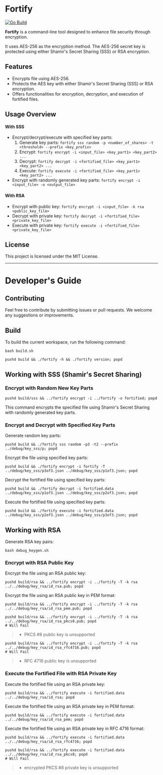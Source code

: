 # Fortify

[![Go Build](https://github.com/struqt/fortify/actions/workflows/go.yml/badge.svg?branch=main)](https://github.com/struqt/fortify/actions/workflows/go.yml)

**Fortify** is a command-line tool designed to enhance file security through encryption.

It uses AES-256 as the encryption method.
The AES-256 secret key is protected using either Shamir's Secret Sharing (SSS) or RSA encryption.

## Features

* Encrypts file using AES-256.
* Protects the AES key with either Shamir's Secret Sharing (SSS) or RSA encryption.
* Offers functionalities for encryption, decryption, and execution of fortified files.

## Usage Overview

#### With SSS

- Encrypt/decrypt/execute with specified key parts:
    1. Generate key parts: `fortify sss random -p <number_of_shares> -t <threshold> --prefix <key_prefix>`
    2. Encrypt: `fortify encrypt -i <input_file> <key_part1> <key_part2> ...`
    3. Decrypt: `fortify decrypt -i <fortified_file> <key_part1> <key_part2> ...`
    4. Execute: `fortify execute -i <fortified_file> <key_part1> <key_part2> ...`
- Encrypt with randomly generated key parts: `fortify encrypt -i <input_file> -o <output_file>`

#### With RSA

* Encrypt with public key: `fortify encrypt -i <input_file> -k rsa <public_key_file>`
* Decrypt with private key: `fortify decrypt -i <fortified_file> <private_key_file>`
* Execute with private key: `fortify execute -i <fortified_file> <private_key_file>`

## License

This project is licensed under the MIT License.

---

# Developer's Guide

## Contributing

Feel free to contribute by submitting issues or pull requests. We welcome any suggestions or improvements.

## Build

To build the current workspace, run the following command:

```shell
bash build.sh
```

```shell
pushd build && ./fortify -h && ./fortify version; popd
```

## Working with SSS (Shamir's Secret Sharing)

### Encrypt with Random New Key Parts

```shell
pushd build/sss && ../fortify encrypt -i ../fortify -o fortified; popd
```

This command encrypts the specified file using Shamir's Secret Sharing with randomly generated key parts.

### Encrypt and Decrypt with Specified Key Parts

Generate random key parts:

```shell
pushd build && ./fortify sss random -p3 -t2 --prefix ../debug/key_sss/p; popd
```

Encrypt the file using specified key parts:

```shell
pushd build && ./fortify encrypt -i fortify -T ../debug/key_sss/p3of3.json ../debug/key_sss/p1of3.json; popd
```

Decrypt the fortified file using specified key parts:

```shell
pushd build && ./fortify decrypt -i fortified.data ../debug/key_sss/p1of3.json ../debug/key_sss/p2of3.json; popd
```

Execute the fortified file using specified key parts:

```shell
pushd build && ./fortify execute -i fortified.data ../debug/key_sss/p2of3.json ../debug/key_sss/p3of3.json; popd
```

## Working with RSA

Generate RSA key pairs:

```shell
bash debug_keygen.sh
```

### Encrypt with RSA Public Key

Encrypt the file using an RSA public key:

```shell
pushd build/rsa && ../fortify encrypt -i ../fortify -T -k rsa ../../debug/key_rsa/id_rsa.pub; popd
```

Encrypt the file using an RSA public key in PEM format:

```shell
pushd build/rsa && ../fortify encrypt -i ../fortify -T -k rsa ../../debug/key_rsa/id_rsa_pem.pub; popd
```

```shell
pushd build/rsa && ../fortify encrypt -i ../fortify -T -k rsa ../../debug/key_rsa/id_rsa_pkcs8.pub; popd
# Will Fail
```

> - PKCS #8 public key is unsupported

```shell
pushd build/rsa && ../fortify encrypt -i ../fortify -T -k rsa ../../debug/key_rsa/id_rsa_rfc4716.pub; popd
# Will Fail
```

> - RFC 4716 public key is unsupported

### Execute the Fortified File with RSA Private Key

Execute the fortified file using an RSA private key:

```shell
pushd build/rsa && ../fortify execute -i fortified.data ../../debug/key_rsa/id_rsa; popd
```

Execute the fortified file using an RSA private key in PEM format:

```shell
pushd build/rsa && ../fortify execute -i fortified.data ../../debug/key_rsa/id_rsa_pem; popd
```

Execute the fortified file using an RSA private key in RFC 4716 format:

```shell
pushd build/rsa && ../fortify execute -i fortified.data ../../debug/key_rsa/id_rsa_rfc4716; popd
```

```shell
pushd build/rsa && ../fortify execute -i fortified.data ../../debug/key_rsa/id_rsa_pkcs8; popd
# Will Fail
```

> - encrypted PKCS #8 private key is unsupported
